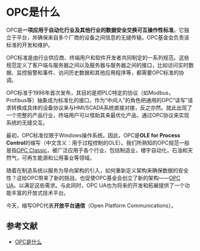 # OPC是什么

OPC是**一项应用于自动化行业及其他行业的数据安全交换可互操作性标准**。它独立于平台，并确保来自多个厂商的设备之间信息的无缝传输，OPC基金会负责该标准的开发和维护。

OPC标准是由行业供应商、终端用户和软件开发者共同制定的一系列规范。这些规范定义了客户端与服务器之间以及服务器与服务器之间的接口，比如访问实时数据、监控报警和事件、访问历史数据和其他应用程序等，都需要OPC标准的协调。

OPC标准于1996年首次发布，其目的是把PLC特定的协议（如Modbus，Profibus等）抽象成为标准化的接口，作为“中间人”的角色把通用的OPC“读写”请求转换成具体的设备协议来与HMI/SCADA系统直接对接，反之亦然。就此出现了一个完整的产品行业，终端用户可以借助其来最优化产品，通过OPC协议来实现系统的无缝交互。

最初，OPC标准仅限于Windows操作系统。因此，OPC是**OLE for Process Control**的缩写（中文含义：用于过程控制的OLE）。我们所熟知的OPC规范一般是指[OPC Classic](https://opcfoundation.cn/about/opc-technologies/opc-classic)，被广泛应用于各个行业，包括制造业，楼宇自动化，石油和天然气，可再生能源和公用事业等领域。

随着在制造系统以服务为导向架构的引入，如何重新定义架构来确保数据的安全性？这给OPC带来了新的挑战，也促使OPC基金会创立了新的架构——[OPC UA](https://opcfoundation.cn/about/opc-technologies/opc-ua)，以满足这些需求。与此同时，OPC UA也为将来的开发和拓展提供了一个功能丰富的开放式技术平台。

今天，缩写OPC代表**开放平台通信**（Open Platform Communications）。

## 参考文献

- [OPC是什么](https://www.opcfoundation.cn/about/what-is-opc)